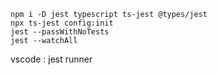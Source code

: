 ```shell
npm i -D jest typescript ts-jest @types/jest
npx ts-jest config:init
jest --passWithNoTests
jest --watchAll
```

vscode : jest runner
